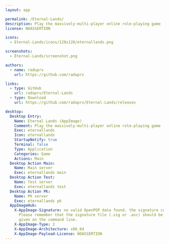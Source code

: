 ```yaml
---
layout: app

permalink: /Eternal-Lands/
description: Play the massively-multi-player online role-playing game
license: NOASSERTION

icons:
  - Eternal-Lands/icons/128x128/eternallands.png

screenshots:
  - Eternal-Lands/screenshot.png

authors:
  - name: raduprv
    url: https://github.com/raduprv

links:
  - type: GitHub
    url: raduprv/Eternal-Lands
  - type: Download
    url: https://github.com/raduprv/Eternal-Lands/releases

desktop:
  Desktop Entry:
    Name: Eternal Lands (AppImage)
    Comment: Play the massively-multi-player online role-playing game
    Exec: eternallands
    Icon: eternallands
    StartupNotify: true
    Terminal: false
    Type: Application
    Categories: Game
    Actions: Main
  Desktop Action Main:
    Name: Main server
    Exec: eternallands main
  Desktop Action Test:
    Name: Test server
    Exec: eternallands test
  Desktop Action PK:
    Name: PK server
    Exec: eternallands pk
  AppImageHub:
    X-AppImage-Signature: no valid OpenPGP data found. the signature could not be verified.
      Please remember that the signature file (.sig or .asc) should be the first file
      given on the command line.
    X-AppImage-Type: 2
    X-AppImage-Architecture: x86_64
    X-AppImage-Payload-License: NOASSERTION
---
```

